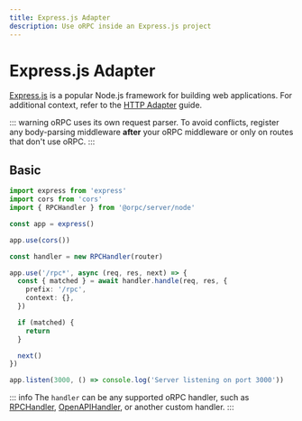 ```yaml
---
title: Express.js Adapter
description: Use oRPC inside an Express.js project
---
```


# Express.js Adapter

[Express.js](https://expressjs.com/) is a popular Node.js framework for building web applications. For additional context, refer to the [HTTP Adapter](/docs/adapters/http) guide.

::: warning
oRPC uses its own request parser. To avoid conflicts, register any body-parsing middleware **after** your oRPC middleware or only on routes that don't use oRPC.
:::

## Basic

```ts
import express from 'express'
import cors from 'cors'
import { RPCHandler } from '@orpc/server/node'

const app = express()

app.use(cors())

const handler = new RPCHandler(router)

app.use('/rpc*', async (req, res, next) => {
  const { matched } = await handler.handle(req, res, {
    prefix: '/rpc',
    context: {},
  })

  if (matched) {
    return
  }

  next()
})

app.listen(3000, () => console.log('Server listening on port 3000'))
```

::: info
The `handler` can be any supported oRPC handler, such as [RPCHandler](/docs/rpc-handler), [OpenAPIHandler](/docs/openapi/openapi-handler), or another custom handler.
:::
